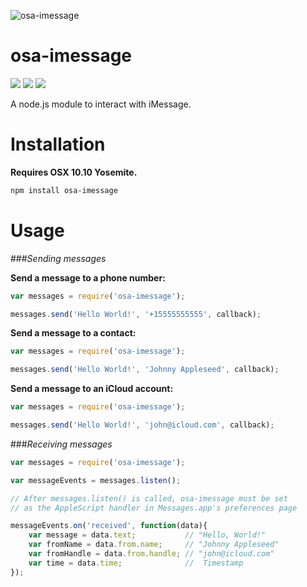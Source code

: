 ![osa-imessage](https://raw.githubusercontent.com/wtfaremyinitials/osa-imessage/master/resources/logowithtext.png)

osa-imessage
====

![](https://img.shields.io/npm/dm/osa-imessage.svg)
![](https://img.shields.io/npm/v/osa-imessage.svg)
![](https://img.shields.io/npm/l/osa-imessage.svg)

A node.js module to interact with iMessage.

Installation
===

**Requires OSX 10.10 Yosemite.**

```bash
npm install osa-imessage
```

Usage
====

###*Sending messages*

**Send a message to a phone number:**
```js
var messages = require('osa-imessage');

messages.send('Hello World!', '+15555555555', callback);
```

**Send a message to a contact:**
```js
var messages = require('osa-imessage');

messages.send('Hello World!', 'Johnny Appleseed', callback);
```

**Send a message to an iCloud account:**
```js
var messages = require('osa-imessage');

messages.send('Hello World!', 'john@icloud.com', callback);
```

###*Receiving messages*

```js
var messages = require('osa-imessage');

var messageEvents = messages.listen();

// After messages.listen() is called, osa-imessage must be set
// as the AppleScript handler in Messages.app's preferences page

messageEvents.on('received', function(data){
    var message = data.text;           // "Hello, World!"
    var fromName = data.from.name;     // "Johnny Appleseed"
    var fromHandle = data.from.handle; // "john@icloud.com"
    var time = data.time;              //  Timestamp
});
```
